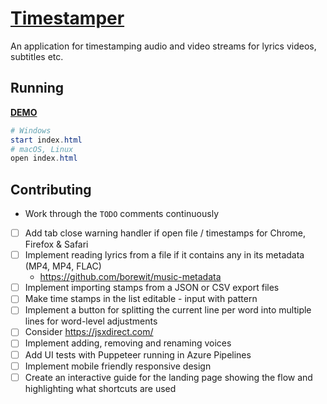 # [Timestamper](https://tomashubelbauer.github.io/timestamper/)

An application for timestamping audio and video streams for lyrics videos, subtitles etc.

## Running

[**DEMO**](https://tomashubelbauer.github.io/timestamper/)

```powershell
# Windows
start index.html
# macOS, Linux
open index.html
```

## Contributing

- Work through the `TODO` comments continuously
- [ ] Add tab close warning handler if open file / timestamps for Chrome, Firefox & Safari
- [ ] Implement reading lyrics from a file if it contains any in its metadata (MP4, MP4, FLAC)
  - https://github.com/borewit/music-metadata
- [ ] Implement importing stamps from a JSON or CSV export files
- [ ] Make time stamps in the list editable - input with pattern
- [ ] Implement a button for splitting the current line per word into multiple lines for word-level adjustments
- [ ] Consider https://jsxdirect.com/
- [ ] Implement adding, removing and renaming voices
- [ ] Add UI tests with Puppeteer running in Azure Pipelines
- [ ] Implement mobile friendly responsive design
- [ ] Create an interactive guide for the landing page showing the flow and highlighting what shortcuts are used
